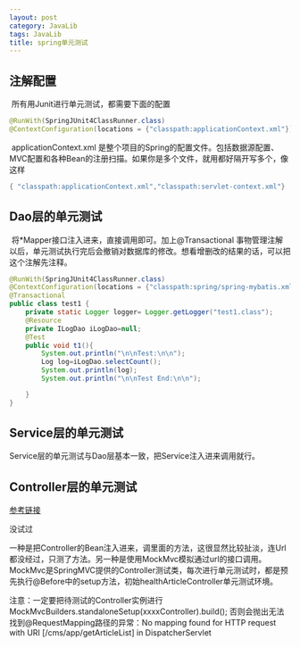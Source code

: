 ```yaml
---
layout: post
category: JavaLib
tags: JavaLib
title: spring单元测试
---
```


## 注解配置
​   所有用Junit进行单元测试，都需要下面的配置
```java
@RunWith(SpringJUnit4ClassRunner.class)
@ContextConfiguration(locations = {"classpath:applicationContext.xml"})
```

​   applicationContext.xml 是整个项目的Spring的配置文件。包括数据源配置、MVC配置和各种Bean的注册扫描。如果你是多个文件，就用都好隔开写多个，像这样
```java
{ "classpath:applicationContext.xml","classpath:servlet-context.xml"}
```

## Dao层的单元测试

​ 将*Mapper接口注入进来，直接调用即可。加上@Transactional 事物管理注解以后，单元测试执行完后会撤销对数据库的修改。想看增删改的结果的话，可以把这个注解先注释。

```java
@RunWith(SpringJUnit4ClassRunner.class)
@ContextConfiguration(locations = {"classpath:spring/spring-mybatis.xml","classpath:spring/spring-mvc.xml"})
@Transactional
public class test1 {
    private static Logger logger= Logger.getLogger("test1.class");
    @Resource
    private ILogDao iLogDao=null;
    @Test
    public void t1(){
        System.out.println("\n\nTest:\n\n");
        Log log=iLogDao.selectCount();
        System.out.println(log);
        System.out.println("\n\nTest End:\n\n");

    }
}

```

## Service层的单元测试
Service层的单元测试与Dao层基本一致，把Service注入进来调用就行。

## Controller层的单元测试
[参考链接](https://blog.csdn.net/u013041642/article/details/71430293)

没试过

一种是把Controller的Bean注入进来，调里面的方法，这很显然比较扯淡，连Url都没经过，只测了方法。另一种是使用MockMvc模拟通过url的接口调用。MockMvc是SpringMVC提供的Controller测试类，每次进行单元测试时，都是预先执行@Before中的setup方法，初始healthArticleController单元测试环境。 

​ 注意：一定要把待测试的Controller实例进行MockMvcBuilders.standaloneSetup(xxxxController).build(); 否则会抛出无法找到@RequestMapping路径的异常：No mapping found for HTTP request with URI [/cms/app/getArticleList] in DispatcherServlet

